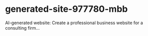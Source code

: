 # generated-site-977780-mbb
AI-generated website: Create a professional business website for a consulting firm...
